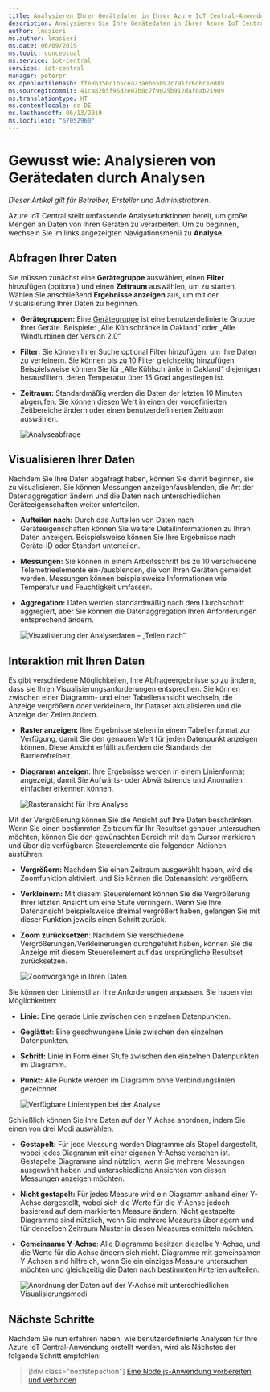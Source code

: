 ```yaml
---
title: Analysieren Ihrer Gerätedaten in Ihrer Azure IoT Central-Anwendung | Microsoft-Dokumentation
description: Analysieren Sie Ihre Gerätedaten in Ihrer Azure IoT Central-Anwendung.
author: lmasieri
ms.author: lmasieri
ms.date: 06/09/2019
ms.topic: conceptual
ms.service: iot-central
services: iot-central
manager: peterpr
ms.openlocfilehash: ffe8b350c1b5cea23aeb65092c7912c6d6c1ed89
ms.sourcegitcommit: 41ca82b5f95d2e07b0c7f9025b912daf0ab21909
ms.translationtype: HT
ms.contentlocale: de-DE
ms.lasthandoff: 06/13/2019
ms.locfileid: "67052960"
---
```

# <a name="how-to-use-analytics-to-analyze-your-device-data"></a>Gewusst wie: Analysieren von Gerätedaten durch Analysen

*Dieser Artikel gilt für Betreiber, Ersteller und Administratoren.*

Azure IoT Central stellt umfassende Analysefunktionen bereit, um große Mengen an Daten von Ihren Geräten zu verarbeiten. Um zu beginnen, wechseln Sie im links angezeigten Navigationsmenü zu **Analyse**.

## <a name="querying-your-data"></a>Abfragen Ihrer Daten

Sie müssen zunächst eine **Gerätegruppe** auswählen, einen **Filter** hinzufügen (optional) und einen **Zeitraum** auswählen, um zu starten. Wählen Sie anschließend **Ergebnisse anzeigen** aus, um mit der Visualisierung Ihrer Daten zu beginnen.

* **Gerätegruppen:** Eine [Gerätegruppe](howto-use-device-sets.md) ist eine benutzerdefinierte Gruppe Ihrer Geräte. Beispiele: „Alle Kühlschränke in Oakland“ oder „Alle Windturbinen der Version 2.0“.

* **Filter:** Sie können Ihrer Suche optional Filter hinzufügen, um Ihre Daten zu verfeinern. Sie können bis zu 10 Filter gleichzeitig hinzufügen. Beispielsweise können Sie für „Alle Kühlschränke in Oakland“ diejenigen herausfiltern, deren Temperatur über 15 Grad angestiegen ist.
* **Zeitraum:** Standardmäßig werden die Daten der letzten 10 Minuten abgerufen. Sie können diesen Wert in einen der vordefinierten Zeitbereiche ändern oder einen benutzerdefinierten Zeitraum auswählen.

  ![Analyseabfrage](media/howto-create-analytics/analytics-query.png)

## <a name="visualizing-your-data"></a>Visualisieren Ihrer Daten

Nachdem Sie Ihre Daten abgefragt haben, können Sie damit beginnen, sie zu visualisieren. Sie können Messungen anzeigen/ausblenden, die Art der Datenaggregation ändern und die Daten nach unterschiedlichen Geräteeigenschaften weiter unterteilen.  

* **Aufteilen nach:** Durch das Aufteilen von Daten nach Geräteeigenschaften können Sie weitere Detailinformationen zu Ihren Daten anzeigen. Beispielsweise können Sie Ihre Ergebnisse nach Geräte-ID oder Standort unterteilen.

* **Messungen:** Sie können in einem Arbeitsschritt bis zu 10 verschiedene Telemetrieelemente ein-/ausblenden, die von Ihren Geräten gemeldet werden. Messungen können beispielsweise Informationen wie Temperatur und Feuchtigkeit umfassen.

* **Aggregation:** Daten werden standardmäßig nach dem Durchschnitt aggregiert, aber Sie können die Datenaggregation Ihren Anforderungen entsprechend ändern.

   ![Visualisierung der Analysedaten – „Teilen nach“](media/howto-create-analytics/analytics-splitby.png)

## <a name="interacting-with-your-data"></a>Interaktion mit Ihren Daten

Es gibt verschiedene Möglichkeiten, Ihre Abfrageergebnisse so zu ändern, dass sie Ihren Visualisierungsanforderungen entsprechen. Sie können zwischen einer Diagramm- und einer Tabellenansicht wechseln, die Anzeige vergrößern oder verkleinern, Ihr Dataset aktualisieren und die Anzeige der Zeilen ändern.

* **Raster anzeigen:** Ihre Ergebnisse stehen in einem Tabellenformat zur Verfügung, damit Sie den genauen Wert für jeden Datenpunkt anzeigen können. Diese Ansicht erfüllt außerdem die Standards der Barrierefreiheit.
* **Diagramm anzeigen**: Ihre Ergebnisse werden in einem Linienformat angezeigt, damit Sie Aufwärts- oder Abwärtstrends und Anomalien einfacher erkennen können.

  ![Rasteransicht für Ihre Analyse](media/howto-create-analytics/analytics-showgrid.png)

Mit der Vergrößerung können Sie die Ansicht auf Ihre Daten beschränken. Wenn Sie einen bestimmten Zeitraum für Ihr Resultset genauer untersuchen möchten, können Sie den gewünschten Bereich mit dem Cursor markieren und über die verfügbaren Steuerelemente die folgenden Aktionen ausführen:

* **Vergrößern:** Nachdem Sie einen Zeitraum ausgewählt haben, wird die Zoomfunktion aktiviert, und Sie können die Datenansicht vergrößern.
* **Verkleinern:** Mit diesem Steuerelement können Sie die Vergrößerung Ihrer letzten Ansicht um eine Stufe verringern. Wenn Sie Ihre Datenansicht beispielsweise dreimal vergrößert haben, gelangen Sie mit dieser Funktion jeweils einen Schritt zurück.
* **Zoom zurücksetzen**: Nachdem Sie verschiedene Vergrößerungen/Verkleinerungen durchgeführt haben, können Sie die Anzeige mit diesem Steuerelement auf das ursprüngliche Resultset zurücksetzen.

  ![Zoomvorgänge in Ihren Daten](media/howto-create-analytics/analytics-zoom.png)

Sie können den Linienstil an Ihre Anforderungen anpassen. Sie haben vier Möglichkeiten:

* **Linie:** Eine gerade Linie zwischen den einzelnen Datenpunkten.
* **Geglättet**: Eine geschwungene Linie zwischen den einzelnen Datenpunkten.
* **Schritt:** Linie in Form einer Stufe zwischen den einzelnen Datenpunkten im Diagramm.
* **Punkt:** Alle Punkte werden im Diagramm ohne Verbindungslinien gezeichnet.

  ![Verfügbare Linientypen bei der Analyse](media/howto-create-analytics/analytics-linetypes.png)

Schließlich können Sie Ihre Daten auf der Y-Achse anordnen, indem Sie einen von drei Modi auswählen:

* **Gestapelt:** Für jede Messung werden Diagramme als Stapel dargestellt, wobei jedes Diagramm mit einer eigenen Y-Achse versehen ist. Gestapelte Diagramme sind nützlich, wenn Sie mehrere Messungen ausgewählt haben und unterschiedliche Ansichten von diesen Messungen anzeigen möchten.
* **Nicht gestapelt:** Für jedes Measure wird ein Diagramm anhand einer Y-Achse dargestellt, wobei sich die Werte für die Y-Achse jedoch basierend auf dem markierten Measure ändern. Nicht gestapelte Diagramme sind nützlich, wenn Sie mehrere Measures überlagern und für denselben Zeitraum Muster in diesen Measures ermitteln möchten.
* **Gemeinsame Y-Achse**: Alle Diagramme besitzen dieselbe Y-Achse, und die Werte für die Achse ändern sich nicht. Diagramme mit gemeinsamen Y-Achsen sind hilfreich, wenn Sie ein einziges Measure untersuchen möchten und gleichzeitig die Daten nach bestimmten Kriterien aufteilen.

  ![Anordnung der Daten auf der Y-Achse mit unterschiedlichen Visualisierungsmodi](media/howto-create-analytics/analytics-yaxis.png)

## <a name="next-steps"></a>Nächste Schritte

Nachdem Sie nun erfahren haben, wie benutzerdefinierte Analysen für Ihre Azure IoT Central-Anwendung erstellt werden, wird als Nächstes der folgende Schritt empfohlen:

> [!div class="nextstepaction"]
> [Eine Node.js-Anwendung vorbereiten und verbinden](howto-connect-nodejs.md)